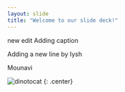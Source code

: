 ```yaml
---
layout: slide
title: "Welcome to our slide deck!"
---
```



new edit
Adding caption


Adding a new line by Iysh




Mounavi

![dinotocat](https://octodex.github.com/images/dinotocat.png)
{: .center}
